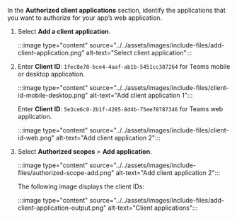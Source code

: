 
In the **Authorized client applications** section, identify the applications that you want to authorize for your app’s web application. 

1. Select **Add a client application**. 

   :::image type="content" source="../../assets/images/include-files/add-client-application.png" alt-text="Select client application"::: 

1. Enter **Client ID**: `1fec8e78-bce4-4aaf-ab1b-5451cc387264` for Teams mobile or desktop application. 

   :::image type="content" source="../../assets/images/include-files/client-id-mobile-desktop.png" alt-text="Add client application 1"::: 

   Enter **Client ID**: `5e3ce6c0-2b1f-4285-8d4b-75ee78787346` for Teams web application.

   :::image type="content" source="../../assets/images/include-files/client-id-web.png" alt-text="Add client application 2"::: 

1. Select **Authorized scopes** > **Add application**.

   :::image type="content" source="../../assets/images/include-files/authorized-scope-add.png" alt-text="Add client application 2"::: 

   The following image displays the client IDs:

   :::image type="content" source="../../assets/images/include-files/add-client-application-output.png" alt-text="Client applications"::: 
